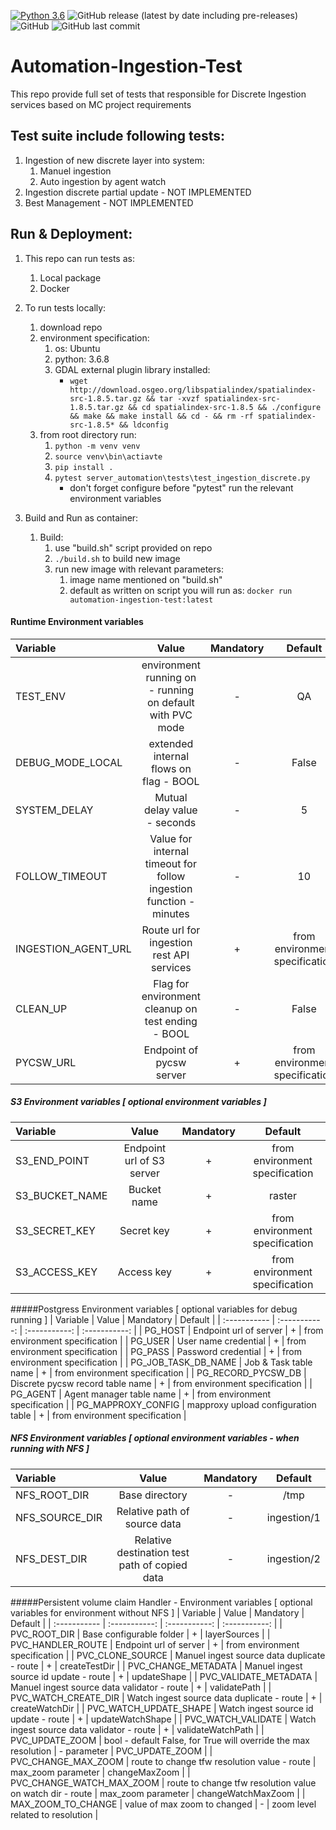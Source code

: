 [![Python 3.6](https://img.shields.io/badge/python-3.6-green.svg)](https://www.python.org/downloads/release/python-360/)
<img alt="GitHub release (latest by date including pre-releases)" src="https://img.shields.io/github/v/release/MapColonies/automation-ingestion-test">
![GitHub](https://img.shields.io/github/license/MapColonies/automation-ingestion-test)
<img alt="GitHub last commit" src="https://img.shields.io/github/last-commit/MapColonies/automation-ingestion-test">
# Automation-Ingestion-Test
This repo provide full set of tests that responsible for Discrete Ingestion services based on MC project requirements

## Test suite include following tests:
1. Ingestion of new discrete layer into system:
    1. Manuel ingestion
    2. Auto ingestion by agent watch
2. Ingestion discrete partial update - NOT IMPLEMENTED
3. Best Management - NOT IMPLEMENTED


## Run & Deployment:
1. This repo can run tests as:
    1. Local package
    2. Docker

2. To run tests locally:
    1. download repo
    2. environment specification:
        1. os: Ubuntu
        2. python: 3.6.8
        3. GDAL external plugin library installed:
            *  ``wget http://download.osgeo.org/libspatialindex/spatialindex-src-1.8.5.tar.gz &&
                  tar -xvzf spatialindex-src-1.8.5.tar.gz &&
                  cd spatialindex-src-1.8.5 &&
                  ./configure &&
                  make &&
                  make install &&
                  cd - &&
                  rm -rf spatialindex-src-1.8.5* &&
                  ldconfig``
    3. from root directory run:
        1. ``python -m venv venv``
        2. ``source venv\bin\actiavte``
        3. ``pip install .``
        4. ``pytest server_automation\tests\test_ingestion_discrete.py``
            * don't forget configure before "pytest" run the relevant environment variables
3. Build and Run as container:
    1. Build:
        1. use "build.sh" script provided on repo
        2. ``./build.sh`` to build new image
        3. run new image with relevant parameters:
            1. image name mentioned on "build.sh"
            2. default as written on script you will run as: ``docker run automation-ingestion-test:latest``


#### Runtime Environment variables
|  Variable   | Value       | Mandatory   |   Default   |
| :----------- | :-----------: | :-----------: | :-----------: |
| TEST_ENV | environment running on - running on default with PVC mode| - | QA |
| DEBUG_MODE_LOCAL | extended internal flows on flag - BOOL| - | False |
| SYSTEM_DELAY   | Mutual delay value - seconds | - | 5 |
| FOLLOW_TIMEOUT   | Value for internal timeout for follow ingestion function - minutes | - | 10 |
| INGESTION_AGENT_URL | Route url for ingestion rest API services | + | from environment specification |
| CLEAN_UP | Flag for environment cleanup on test ending - BOOL | - | False |
| PYCSW_URL | Endpoint of pycsw server | + | from environment specification |


##### S3 Environment variables [ optional environment variables ]
|  Variable   | Value       | Mandatory   |   Default   |
| :----------- | :-----------: | :-----------: | :-----------: |
| S3_END_POINT | Endpoint url of S3 server | + | from environment specification |
| S3_BUCKET_NAME | Bucket name | + | raster |
| S3_SECRET_KEY | Secret key | + | from environment specification |
| S3_ACCESS_KEY | Access key | + | from environment specification |


#####Postgress Environment variables [ optional variables for debug running ]
|  Variable   | Value       | Mandatory   |   Default   |
| :----------- | :-----------: | :-----------: | :-----------: |
| PG_HOST | Endpoint url of server | + | from environment specification |
| PG_USER | User name credential | + | from environment specification |
| PG_PASS | Password credential | + | from environment specification |
| PG_JOB_TASK_DB_NAME | Job & Task table name | + | from environment specification |
| PG_RECORD_PYCSW_DB | Discrete pycsw record table name | + | from environment specification |
| PG_AGENT | Agent manager table name | + | from environment specification |
| PG_MAPPROXY_CONFIG   | mapproxy upload configuration table | + | from environment specification |


##### NFS Environment variables [ optional environment variables - when running with NFS ]
|  Variable   | Value       | Mandatory   |   Default   |
| :----------- | :-----------: | :-----------: | :-----------: |
| NFS_ROOT_DIR | Base directory | - | /tmp |
| NFS_SOURCE_DIR | Relative path of source data | - | ingestion/1 |
| NFS_DEST_DIR | Relative destination test path of copied data | - | ingestion/2 |


#####Persistent volume claim Handler - Environment variables [ optional variables for environment without NFS ]
|  Variable   | Value       | Mandatory   |   Default   |
| :----------- | :-----------: | :-----------: | :-----------: |
| PVC_ROOT_DIR | Base configurable folder | + | layerSources |
| PVC_HANDLER_ROUTE | Endpoint url of server | + | from environment specification |
| PVC_CLONE_SOURCE | Manuel ingest source data duplicate - route | + | createTestDir |
| PVC_CHANGE_METADATA | Manuel ingest source id update - route | + | updateShape |
| PVC_VALIDATE_METADATA | Manuel ingest source data validator - route | + | validatePath |
| PVC_WATCH_CREATE_DIR | Watch ingest source data duplicate - route | + | createWatchDir |
| PVC_WATCH_UPDATE_SHAPE | Watch ingest source id update - route | + | updateWatchShape |
| PVC_WATCH_VALIDATE | Watch ingest source data validator - route | + | validateWatchPath |
| PVC_UPDATE_ZOOM | bool - default False, for True will override the max resolution | - parameter | PVC_UPDATE_ZOOM |
| PVC_CHANGE_MAX_ZOOM | route to change tfw resolution value - route | max_zoom parameter | changeMaxZoom |
| PVC_CHANGE_WATCH_MAX_ZOOM | route to change tfw resolution value on watch dir - route | max_zoom parameter | changeWatchMaxZoom |
| MAX_ZOOM_TO_CHANGE | value of max zoom to changed | - | zoom level related to resolution |
